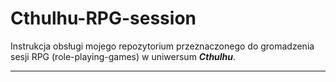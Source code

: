 # Cthulhu-RPG-session 

Instrukcja obsługi mojego repozytorium przeznaczonego do gromadzenia sesji RPG (role-playing-games) w uniwersum ***Cthulhu***.

---

